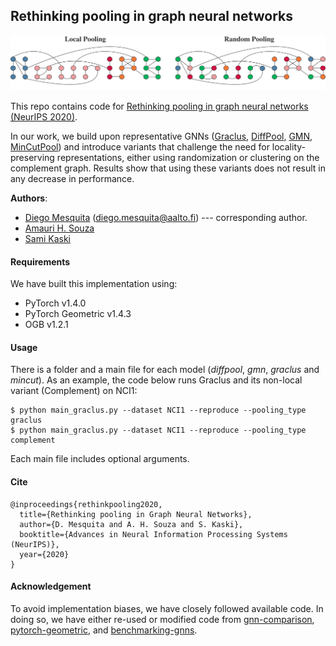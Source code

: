 ## Rethinking pooling in graph neural networks


![image info](./headline.png)

This repo contains code for [Rethinking pooling in graph neural networks (NeurIPS 2020)](https://arxiv.org/abs/2010.11418).

In our work, we build upon representative GNNs ([Graclus](https://www.cs.utexas.edu/users/inderjit/public_papers/multilevel_pami.pdf), [DiffPool](https://arxiv.org/abs/1806.08804), [GMN](https://arxiv.org/abs/2002.09518), [MinCutPool](https://arxiv.org/abs/1907.00481)) and introduce variants that challenge 
the need for locality-preserving representations, either using randomization or clustering 
on the complement graph. Results show that using these variants 
does not result in any decrease in performance.

**Authors**:
- [Diego Mesquita](https://twitter.com/wkly_infrmtive) (diego.mesquita@aalto.fi) --- corresponding author.
- [Amauri H. Souza](http://www.amauriholanda.org/) 
- [Sami Kaski](https://people.aalto.fi/samuel.kaski)

#### Requirements
We have built this implementation using:
- PyTorch v1.4.0
- PyTorch Geometric v1.4.3
- OGB v1.2.1 


#### Usage

There is a folder and a main file for each model (*diffpool*, *gmn*, *graclus* and *mincut*). As an example, the code below runs Graclus and its non-local variant (Complement) on NCI1:  
```
$ python main_graclus.py --dataset NCI1 --reproduce --pooling_type graclus
$ python main_graclus.py --dataset NCI1 --reproduce --pooling_type complement
```

Each main file includes optional arguments.

#### Cite
```
@inproceedings{rethinkpooling2020,
  title={Rethinking pooling in Graph Neural Networks},
  author={D. Mesquita and A. H. Souza and S. Kaski},
  booktitle={Advances in Neural Information Processing Systems (NeurIPS)},
  year={2020}
}
```

#### Acknowledgement
To avoid implementation biases, we have closely followed available code. In doing so, we have either re-used or modified code from [gnn-comparison](https://github.com/diningphil/gnn-comparison), [pytorch-geometric](https://github.com/rusty1s/pytorch_geometric), and [benchmarking-gnns](https://github.com/graphdeeplearning/benchmarking-gnns).
